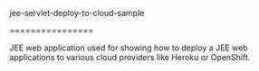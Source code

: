 jee-servlet-deploy-to-cloud-sample

================

JEE web application used for showing how to deploy a JEE web applications to various cloud providers like Heroku or OpenShift.
